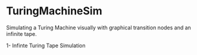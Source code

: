 # TuringMachineSim

Simulating a Turing Machine visually with graphical transition nodes and an infinite tape.

1- Infinte Turing Tape Simulation
